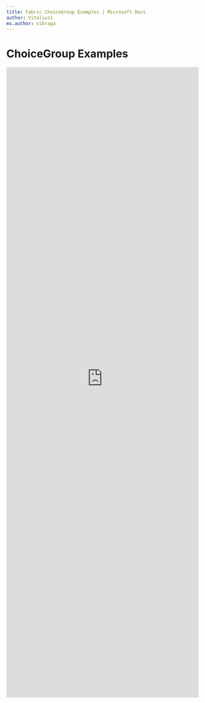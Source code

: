 ```yaml
---
title: Fabric ChoiceGroup Examples | Microsoft Docs
author: Vitalius1
ms.author: vibraga
---
```


# ChoiceGroup Examples

<iframe 
    title='ChoiceGroup Examples'
    src='https://fabricweb.z5.web.core.windows.net/pr-deploy-site/refs/heads/master/fabric-website-resources/dist/index.html#/examples/choicegroup?docsExample=true'
    frameborder='no'
    height='1650'
    style='width: 100%;'
>